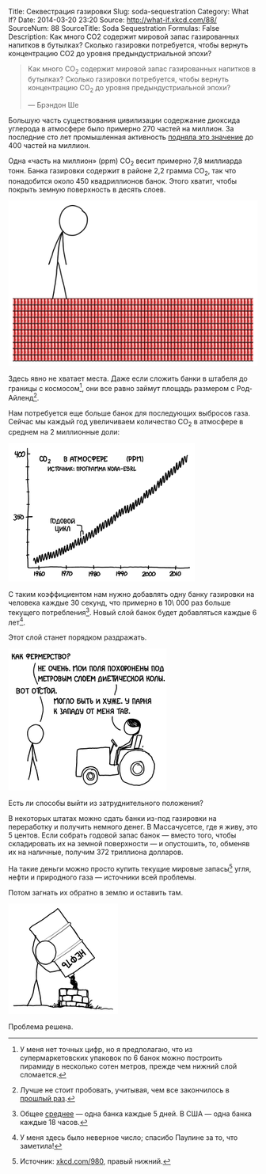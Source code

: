 Title: Секвестрация газировки
Slug: soda-sequestration
Category: What If?
Date: 2014-03-20 23:20
Source: http://what-if.xkcd.com/88/
SourceNum: 88
SourceTitle: Soda Sequestration
Formulas: False
Description: Как много CO2 содержит мировой запас газированных напитков в бутылках? Сколько газировки потребуется, чтобы вернуть концентрацию CO2 до уровня предындустриальной эпохи?

> Как много CO<sub>2</sub> содержит мировой запас газированных напитков в бутылках? Сколько газировки потребуется, чтобы вернуть концентрацию CO<sub>2</sub> до уровня предындустриальной эпохи?
>
> — Брэндон Ше

Большую часть существования цивилизации содержание диоксида углерода в атмосфере было примерно 270 частей на миллион. За последние сто лет промышленная активность [подняла это значение](http://www.skepticalscience.com/print.php?r=45) до 400 частей на миллион.

Одна «часть на миллион» (ppm) CO<sub>2</sub> весит примерно 7,8 миллиарда тонн. Банка газировки содержит в районе 2,2 грамма CO<sub>2</sub>, так что понадобится около 450 квадриллионов банок. Этого хватит, чтобы покрыть земную поверхность в десять слоев.

![](/uploads/088-soda-sequestration/soda_layers.png "Мезосфера, астеносфера, литосфера, содосфера.")

Здесь явно не хватает места. Даже если сложить банки в штабеля до границы с космосом[^1], они все равно займут площадь размером с Род-Айленд[^2].

[^1]: У меня нет точных цифр, но я предполагаю, что из супермаркетовских упаковок по 6 банок можно построить пирамиду в несколько сотен метров, прежде чем нижний слой сломается.
[^2]: Лучше не стоит пробовать, учитывая, чем все закончилось в [прошлый раз](https://chtoes.li/everybody-jump/).

Нам потребуется еще больше банок для последующих выбросов газа. Сейчас мы каждый год увеличиваем количество CO<sub>2</sub> в атмосфере в среднем на 2 миллионные доли:

![](/uploads/088-soda-sequestration/soda_graph_ru.png "Если бегло взглянуть на эти графики, можно увидеть последствия распада Советского Союза, вызванные резким изменением производства и землепользования.")

С таким коэффициентом нам нужно добавлять одну банку газировки на человека каждые 30 секунд, что примерно в 10\ 000 раз больше текущего потребления[^3]. Новый слой банок будет добавляться каждые 6 лет[^4].

[^3]: Общее [среднее](https://chtoes.li/soda-planet/) — одна банка каждые 5 дней. В США — одна банка каждые 18 часов.
[^4]: У меня здесь было неверное число; спасибо Паулине за то, что заметила!

Этот слой станет порядком раздражать.

![](/uploads/088-soda-sequestration/soda_annoying_ru.png "Следуя покрытию территорий, карта диалектов “soda” — “coke” — “pop” станет показателем национальных политических взглядов.")

Есть ли способы выйти из затруднительного положения?

В некоторых штатах можно сдать банки из-под газировки на переработку и получить немного денег. В Массачусетсе, где я живу, это 5 центов. Если собрать годовой запас банок — вместо того, чтобы складировать их на земной поверхности — и опустошить, то, обменяв их на наличные, получим 372 триллиона долларов.

На такие деньги можно просто купить текущие мировые запасы[^5] угля, нефти и природного газа — источники всей проблемы.

[^5]: Источник: [xkcd.com/980](http://xkcd.com/980), правый нижний.

Потом загнать их обратно в землю и оставить там.

![](/uploads/088-soda-sequestration/soda_ground_ru.png "Твои желания никогда, никогда не сбудутся.")

Проблема решена.
